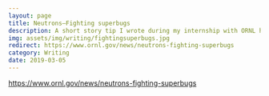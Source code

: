 ```yaml
---
layout: page
title: Neutrons—Fighting superbugs
description: A short story tip I wrote during my internship with ORNL highlighting the use of neutron scattering to investigate the use of a unique peptide in fighting superbugs.
img: assets/img/writing/fightingsuperbugs.jpg
redirect: https://www.ornl.gov/news/neutrons-fighting-superbugs
category: Writing
date: 2019-03-05
---
```


https://www.ornl.gov/news/neutrons-fighting-superbugs